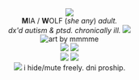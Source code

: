 <div align='center'> 
  <img src='https://64.media.tumblr.com/d2fc35206f2b62751645c531b66638b5/60198fbe7c838325-d1/s75x75_c1/9f9cb45a6f1702fa0054d7e4c33bad59aaf4b781.gifv'>
 <br><b>M</b>IA‎ / <b>W</b>OLF ‎(<i>she any</i>) <i>adult.</i> 
 <br> <i>dx'd autism & ptsd. chronically ill.</i> <img src='https://64.media.tumblr.com/f10384e799ef52d469decc6fa7074225/872cdb22ea8617e0-0d/s75x75_c1/f1e7c1c1916faca89e9b6a74a3c6d968ddcf2d61.gifv'>
 <br> <img src='https://files.catbox.moe/xi309r.png' title='art by mmmme'>
  <br><img src='https://64.media.tumblr.com/9de58bd3cf2f502360a6f2078a06a890/33482cf83af8f0c3-5f/s250x400/709d02324b034b5f57f060a1f12f68789ca1a718.gifv'> <img src='https://64.media.tumblr.com/27a6dc37f3b0cedb93fb7fd72d2cd101/68e393feeeee9c91-5a/s250x400/c037452893f585643ef51c188dc5825e5765e13b.gifv'>
  <br> <img src='https://files.catbox.moe/sc8ljp.gif'> <img src='https://64.media.tumblr.com/7988bd4d951f2ed69ed7719f8ff1cf5d/415a1175c7f3ef38-a5/s250x400/a14a390acfff0f29af568f28cf64fa12f4937e4f.gifv'> 
<br> <img src='https://64.media.tumblr.com/69b9919d0857ee1a7512b48d8b5d5726/33482cf83af8f0c3-b1/s75x75_c1/d2a287933cd00e4bf3ddde2d9a08951f3b6c0fab.gifv'> i hide/mute freely. dni proship.


